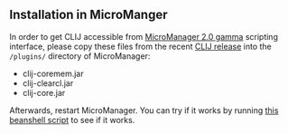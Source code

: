 ## Installation in MicroManger

In order to get CLIJ accessible from [MicroManager 2.0 gamma](https://valelab4.ucsf.edu/~MM/nightlyBuilds/2.0.0-gamma/Windows/) scripting interface, please copy these files from the recent [CLIJ release](https://github.com/clij/clij/releases) into the `/plugins/` directory of MicroManager:
* clij-coremem.jar
* clij-clearcl.jar
* clij-core.jar

Afterwards, restart MicroManager. You can try if it works by running [this beanshell script](https://github.com/clij/clij-docs/blob/master/src/main/beanshell/clij_micromanager.bsh) to see if it works.
